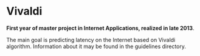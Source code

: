 # Vivaldi

**First year of master project in Internet Applications, realized in late 2013**.

The main goal is predicting latency on the Internet based on Vivaldi algorithm.
Information about it may be found in the guidelines directory.

